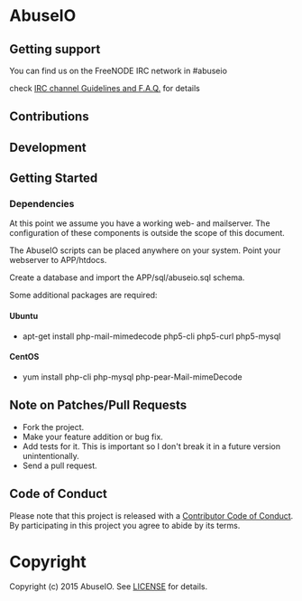 # AbuseIO

## Getting support

You can find us on the FreeNODE IRC network in #abuseio

check [IRC channel Guidelines and F.A.Q.](https://abuse.io/abuseio/abuseio/wikis/ircandfaq) for details

## Contributions

## Development

## Getting Started

### Dependencies

At this point we assume you have a working web- and mailserver. The configuration of these components
is outside the scope of this document.

The AbuseIO scripts can be placed anywhere on your system. Point your webserver to APP/htdocs.

Create a database and import the APP/sql/abuseio.sql schema.

Some additional packages are required:

#### Ubuntu

* apt-get install php-mail-mimedecode php5-cli php5-curl php5-mysql

#### CentOS

* yum install php-cli php-mysql php-pear-Mail-mimeDecode

## Note on Patches/Pull Requests

 * Fork the project.
 * Make your feature addition or bug fix.
 * Add tests for it. This is important so I don't break it in a future version unintentionally.
 * Send a pull request. 

## Code of Conduct

Please note that this project is released with a [Contributor Code of Conduct](CODE_OF_CONDUCT.md). By participating in this project you agree to abide by its terms.

# Copyright

Copyright (c) 2015 AbuseIO. See [LICENSE](https://abuse.io/abuseio/abuseio/blob/master/LICENSE) for details.
